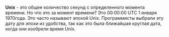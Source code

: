 
**Unix** - это общее количество секунд с определенного момента времени. Но что это за момент времени? Это 00:00:00 UTC 1 января 1970года. Это часто называют эпохой Unix. Программисты выбрали эту дату для эпохи из удобства, так как это была ближайшая круглая дата, когда они изобрели время Unix.
